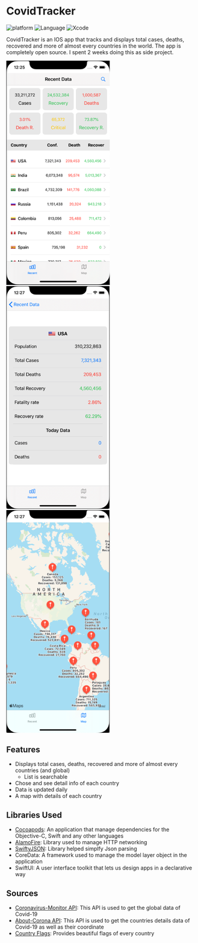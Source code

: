 # CovidTracker

![platform](https://img.shields.io/badge/Platform-IOS-yellow.svg)
![Language](https://img.shields.io/badge/Language-Swift-orange.svg)
![Xcode](https://img.shields.io/badge/Xcode-SwiftUI-informational.svg)


CovidTracker is an IOS app that tracks and displays total cases, deaths, recovered and more of almost every countries in the world. The app is completely open source. I spent 2 weeks doing this as side project.  

<img src="images/ss1.png" height='auto' width='275'/> <img src="images/ss2.png" height='auto' width='275'/> <img src="images/ss3.png" height='auto' width='275'/>

## Features

* Displays total cases, deaths, recovered and more of almost every countries (and global)
  - List is searchable
* Chose and see detail info of each country
* Data is updated daily
* A map with details of each country

## Libraries Used

* <a href="https://cocoapods.org/">Cocoapods</a>:  An application that manage dependencies for the Objective-C, Swift and any other languages
* <a href="https://github.com/Alamofire/Alamofire">AlamoFire</a>: Library used to manage HTTP networking
* <a href="https://github.com/SwiftyJSON/SwiftyJSON">SwiftyJSON</a>: Library helped simplfy Json parsing 
* <a>CoreData</a>: A framework used to manage the model layer object in the application
* <a>SwiftUI</a>: A user interface toolkit that lets us design apps in a declarative way


## Sources

* <a href="https://rapidapi.com/astsiatsko/api/coronavirus-monitor">Coronavirus-Monitor API</a>: This API is used to get the global data of Covid-19
* <a href="https://about-corona.net/">About-Corona API</a>: This API is used to get the countries details data of Covid-19 as well as their coordinate
* <a href="https://www.countryflags.io/">Country Flags</a>: Provides beautiful flags of every country
